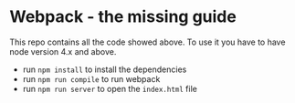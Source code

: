 # Webpack - the missing guide

This repo contains all the code showed above.
To use it you have to have node version 4.x and above.

 - run `npm install` to install the dependencies
 - run `npm run compile` to run webpack
 - run `npm run server` to open the `index.html` file
